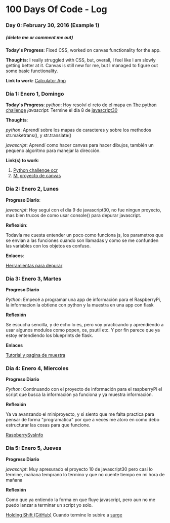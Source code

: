 # 100 Days Of Code - Log

### Day 0: February 30, 2016 (Example 1)
##### (delete me or comment me out)

**Today's Progress**: Fixed CSS, worked on canvas functionality for the app.

**Thoughts:** I really struggled with CSS, but, overall, I feel like I am slowly getting better at it. Canvas is still new for me, but I managed to figure out some basic functionality.

**Link to work:** [Calculator App](http://www.example.com)

### Día 1: Enero 1, Domingo

**Today's Progress**: 
*python*: Hoy resolví el reto de el mapa en [The python challenge](http://www.pythonchallenge.com/pc/def/map.html) 
*javascript*: Termine el dia 8 de [javascript30](http://javascript30.com)

**Thoughts**: 

*python*: Aprendí sobre los mapas de caracteres y sobre los methodos str.maketrans(), y str.translate()

*javascript*: Aprendí como hacer canvas para hacer dibujos, también un pequeno algoritmo para manejar la dirección.

**Link(s) to work**:

1. [Python challenge ocr](http://www.pythonchallenge.com/pc/def/ocr.html)
2. [Mi proyecto de canvas](https://github.com/ponkbrown/30ProyectosJavascript/tree/master/8Canvas)

### Día 2: Enero 2, Lunes

**Progreso Diario**:

*javascript*: Hoy seguí con el dia 9 de javascript30, no fue ningun proyecto, mas bien
trucos de como usar console() para depurar javascript.

**Reflexión**:

Todavía me cuesta entender un poco como funciona js, los parametros que se envian a las funciones cuando son llamadas
y como se me confunden las variables con los objetos es confuso.

**Enlaces**:

[Herramientas para depurar](https://github.com/ponkbrown/30ProyectosJavascript/tree/master/9Tools)

### Día 3: Enero 3, Martes

**Progreso Diario**

*Python*: Empecé a programar una app de información para el RaspberryPi, la informacion la obtiene con python y la muestra
en una app con flask

**Reflexión**

Se escucha sencilla, y de echo lo es, pero voy practicando y aprendiendo a usar algunos modulos como popen, os, psutil etc. Y por 
fín parece que ya estoy entendiendo los blueprints de flask.

**Enlaces**

[Tutorial y pagina de muestra](http://www.ashokraja.me/post/Raspberry-Pi-System-Information-Web-Application-with-Python-and-Flask.aspx)

### Día 4: Enero 4, Miercoles

**Progreso Diario**

*Python*: Continuando con el proyecto de información para el raspberryPi
el script que busca la información ya funciona y ya muestra información.

**Reflexión**

Ya va avanzando el miniproyecto, y si siento que me falta practica para 
pensar de forma "programatica" por que a veces me atoro en como debo 
estructurar las cosas para que funcione.

[RaspberrySysInfo](https://github.com/ponkbrown/RaspberrySysInfo)

### Día 5: Enero 5, Jueves

**Progreso Diario**

*javascript*: Muy apresurado el proyecto 10 de javascript30 pero casi lo
termine, mañana temprano lo termino y que no cuente tiempo en mi hora de
mañana

**Reflexión**

Como que ya entiendo la forma en que fluye javascript, pero aun no me puedo
lanzar a terminar un script yo solo.

[Holding Shift (GitHub)](https://github.com/ponkbrown/30ProyectosJavascript/tree/master/10%20HoldShift) Cuando termine lo subire a [surge](https://surge.sh)
